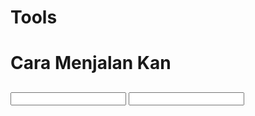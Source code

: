 # Tools

# Cara Menjalan Kan

##
<input>
<input
pkg install git;pkg install python3;git clone;https://github.com/andixax/tools;python3 run.py
input>
</input>

##
